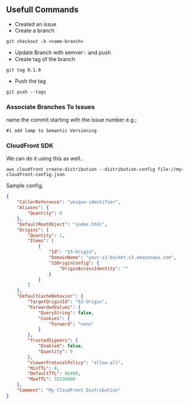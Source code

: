 ## Usefull Commands
- Created an issue
- Create a branch 
```
git checkout -b <name-branch>
```
- Update Branch  with semver💡 and push
- Create tag of the branch 
```
git tag 0.1.0
```
- Push the tag
```
git push --tags
```

### Associate Branches To Issues

name the commit starting with the issue number e.g.;

```
#1 add lamp to Semantic Versioning
```


### CloudFront SDK

We can do it using this as well..
```
aws cloudfront create-distribution --distribution-config file://my-cloudfront-config.json

```

Sample config;
```json
{
    "CallerReference": "unique-identifier",
    "Aliases": {
        "Quantity": 0
    },
    "DefaultRootObject": "index.html",
    "Origins": {
        "Quantity": 1,
        "Items": [
            {
                "Id": "S3-Origin",
                "DomainName": "your-s3-bucket.s3.amazonaws.com",
                "S3OriginConfig": {
                    "OriginAccessIdentity": ""
                }
            }
        ]
    },
    "DefaultCacheBehavior": {
        "TargetOriginId": "S3-Origin",
        "ForwardedValues": {
            "QueryString": false,
            "Cookies": {
                "Forward": "none"
            }
        },
        "TrustedSigners": {
            "Enabled": false,
            "Quantity": 0
        },
        "ViewerProtocolPolicy": "allow-all",
        "MinTTL": 0,
        "DefaultTTL": 86400,
        "MaxTTL": 31536000
    },
    "Comment": "My CloudFront Distribution"
}
```